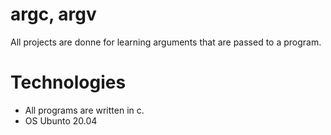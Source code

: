 # argc, argv

All projects are donne for learning arguments that are passed to a program.

# Technologies
* All programs are written in c.
* OS Ubunto 20.04

